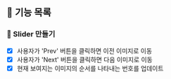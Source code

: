 ## 🌟 기능 목록

### 🔨 Slider 만들기

- [x] 사용자가 'Prev' 버튼을 클릭하면 이전 이미지로 이동
- [x] 사용자가 'Next' 버튼을 클릭하면 다음 이미지로 이동
- [x] 현재 보여지는 이미지의 순서를 나타내는 번호를 업데이트
